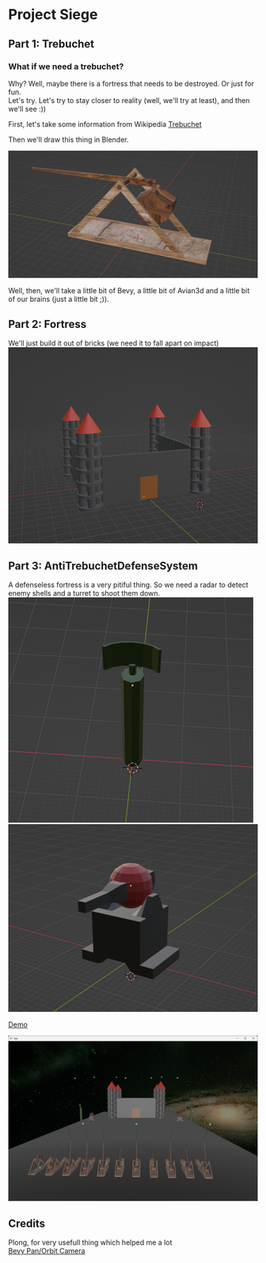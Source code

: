 # Project Siege
## Part 1: Trebuchet
###  What if we need a trebuchet?
Why? Well, maybe there is a fortress that needs to be destroyed. Or just for fun.  
Let's try. Let's try to stay closer to reality (well, we'll try at least), and then we'll see :))  

First, let's take some information from Wikipedia [Trebuchet](https://en.wikipedia.org/wiki/Trebuchet)  

Then we'll draw this thing in Blender.  

![Trebuchet](img/trebuchet.png)  


Well, then, we'll take a little bit of Bevy, a little bit of Avian3d and a little bit of our brains (just a little bit ;)).  

## Part 2: Fortress
We'll just build it out of bricks (we need it to fall apart on impact)    
![Fortress](img/fortress.png)

## Part 3: AntiTrebuchetDefenseSystem 
A defenseless fortress is a very pitiful thing. So we need a radar to detect enemy shells and a turret to shoot them down.  
![Radar](img/radar.png) 
![Turret](img/turret.png)

<a href="https://xenon615.github.io/siege/" target="_blank">Demo</a>  

![Scene](img/scene.png)

## Credits
Plong, for very usefull thing which helped me a lot  
[Bevy Pan/Orbit Camera](https://github.com/Plonq/bevy_panorbit_camera)

